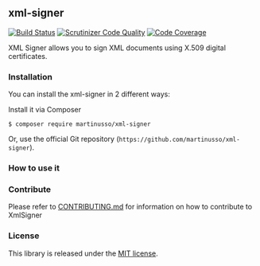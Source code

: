 ## xml-signer

[![Build Status](https://scrutinizer-ci.com/g/martinusso/xml-signer/badges/build.png?b=master)](https://scrutinizer-ci.com/g/martinusso/xml-signer/build-status/master)
[![Scrutinizer Code Quality](https://scrutinizer-ci.com/g/martinusso/xml-signer/badges/quality-score.png?b=master)](https://scrutinizer-ci.com/g/martinusso/xml-signer/?branch=master)
[![Code Coverage](https://scrutinizer-ci.com/g/martinusso/xml-signer/badges/coverage.png?b=master)](https://scrutinizer-ci.com/g/martinusso/xml-signer/?branch=master)

XML Signer allows you to sign XML documents using X.509 digital certificates.


### Installation

You can install the xml-signer in 2 different ways:

Install it via Composer

`$ composer require martinusso/xml-signer`

Or, use the official Git repository (`https://github.com/martinusso/xml-signer`).


### How to use it


### Contribute

Please refer to [CONTRIBUTING.md](https://github.com/martinusso/xml-signer/blob/master/CONTRIBUTING.md) for information on how to contribute to XmlSigner

### License

This library is released under the [MIT license](https://github.com/martinusso/xml-signer/blob/master/LICENSE).
